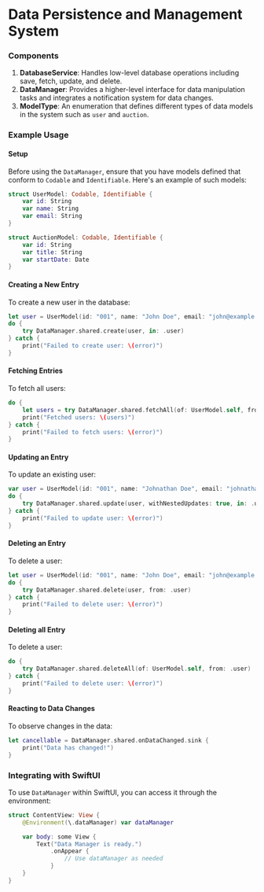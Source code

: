 # Data Persistence and Management System

### Components

1. **DatabaseService**: Handles low-level database operations including save, fetch, update, and delete.
2. **DataManager**: Provides a higher-level interface for data manipulation tasks and integrates a notification system for data changes.
3. **ModelType**: An enumeration that defines different types of data models in the system such as `user` and `auction`.

### Example Usage

#### Setup

Before using the `DataManager`, ensure that you have models defined that conform to `Codable` and `Identifiable`. Here's an example of such models:

```swift
struct UserModel: Codable, Identifiable {
    var id: String
    var name: String
    var email: String
}

struct AuctionModel: Codable, Identifiable {
    var id: String
    var title: String
    var startDate: Date
}
```

#### Creating a New Entry

To create a new user in the database:

```swift
let user = UserModel(id: "001", name: "John Doe", email: "john@example.com")
do {
    try DataManager.shared.create(user, in: .user)
} catch {
    print("Failed to create user: \(error)")
}
```

#### Fetching Entries

To fetch all users:

```swift
do {
    let users = try DataManager.shared.fetchAll(of: UserModel.self, from: .user)
    print("Fetched users: \(users)")
} catch {
    print("Failed to fetch users: \(error)")
}
```

#### Updating an Entry

To update an existing user:

```swift
var user = UserModel(id: "001", name: "Johnathan Doe", email: "johnathan@example.com")
do {
    try DataManager.shared.update(user, withNestedUpdates: true, in: .user)
} catch {
    print("Failed to update user: \(error)")
}
```

#### Deleting an Entry

To delete a user:

```swift
let user = UserModel(id: "001", name: "John Doe", email: "john@example.com")
do {
    try DataManager.shared.delete(user, from: .user)
} catch {
    print("Failed to delete user: \(error)")
}
```

#### Deleting all Entry

To delete a user:

```swift
do {
    try DataManager.shared.deleteAll(of: UserModel.self, from: .user)
} catch {
    print("Failed to delete user: \(error)")
}
```

#### Reacting to Data Changes

To observe changes in the data:

```swift
let cancellable = DataManager.shared.onDataChanged.sink {
    print("Data has changed!")
}
```

### Integrating with SwiftUI

To use `DataManager` within SwiftUI, you can access it through the environment:

```swift
struct ContentView: View {
    @Environment(\.dataManager) var dataManager

    var body: some View {
        Text("Data Manager is ready.")
            .onAppear {
                // Use dataManager as needed
            }
    }
}
```
